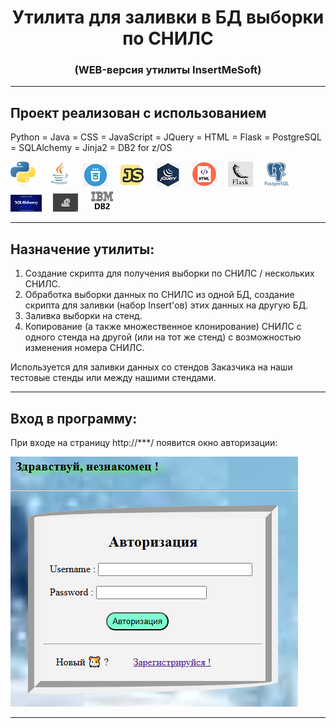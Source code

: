 <h1 align="center">Утилита для заливки в БД выборки по СНИЛС</h1>
<h3 align="center">(WEB-версия утилиты InsertMeSoft)</h3>

<hr>

## Проект реализован с использованием
Python = Java = CSS = JavaScript = JQuery = HTML = Flask = PostgreSQL = SQLAlchemy = Jinja2 = DB2 for z/OS

![](/design/icons/Python.png)&emsp;
![](/design/icons/Java.png)&emsp;
![](/design/icons/css.png)&emsp;
![](/design/icons/js.png)&emsp;
![](/design/icons/jquery.png)&emsp;
![](/design/icons/html.png)&emsp;
![](/design/icons/flask.png)&emsp;
![](/design/icons/postgresql.png)&emsp;
![](/design/icons/sqlalchemy.png)&emsp;
![ ](/design/icons/jinja.png)&emsp;
![ ](/design/icons/db2.png)

<hr>


## Назначение утилиты: 

1. Создание скрипта для получения выборки по СНИЛС / нескольких СНИЛС.
2. Обработка выборки данных по СНИЛС из одной БД, создание скрипта для заливки (набор Insert'ов) этих данных на другую БД.
3. Заливка выборки на стенд.
4. Копирование (а также множественное клонирование) СНИЛС с одного стенда на другой (или на тот же стенд) с возможностью изменения номера СНИЛС.

Используется для заливки данных со стендов Заказчика на наши тестовые стенды или между нашими стендами.

<hr>

## Вход в программу:

При входе на страницу http://***/ появится окно авторизации:

![ ](/design/images/login.png)




<hr>
